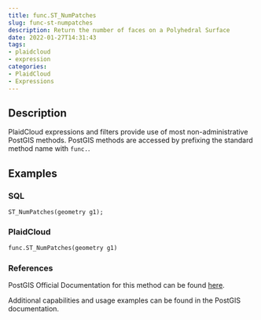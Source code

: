 ```yaml
---
title: func.ST_NumPatches
slug: func-st-numpatches
description: Return the number of faces on a Polyhedral Surface
date: 2022-01-27T14:31:43
tags:
- plaidcloud
- expression
categories:
- PlaidCloud
- Expressions
---
```



## Description


PlaidCloud expressions and filters provide use of most non-administrative PostGIS methods. PostGIS methods are accessed by prefixing the standard method name with `func.`.



## Examples


### SQL



```
ST_NumPatches(geometry g1);
```


### PlaidCloud



```python
func.ST_NumPatches(geometry g1)
```


### References


PostGIS Official Documentation for this method can be found [here](https://postgis.net/docs/manual-3.1/ST_NumPatches.html).



Additional capabilities and usage examples can be found in the PostGIS documentation.


